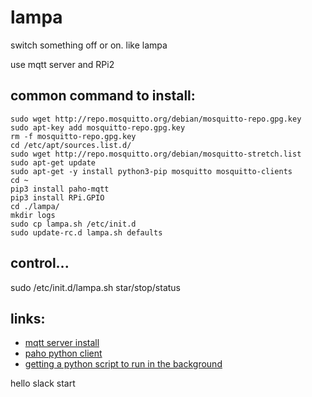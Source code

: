 # lampa
switch something off or on. like lampa

use mqtt server and RPi2

## common command to install:
```
sudo wget http://repo.mosquitto.org/debian/mosquitto-repo.gpg.key
sudo apt-key add mosquitto-repo.gpg.key
rm -f mosquitto-repo.gpg.key
cd /etc/apt/sources.list.d/
sudo wget http://repo.mosquitto.org/debian/mosquitto-stretch.list
sudo apt-get update
sudo apt-get -y install python3-pip mosquitto mosquitto-clients
cd ~
pip3 install paho-mqtt
pip3 install RPi.GPIO
cd ./lampa/
mkdir logs
sudo cp lampa.sh /etc/init.d
sudo update-rc.d lampa.sh defaults
```

## control...
sudo /etc/init.d/lampa.sh star/stop/status

## links:

- [mqtt server install](http://robot-on.ru/articles/ystanovka-mqtt-brokera-mosquitto-raspberry-orange-pi)
- [paho python client](https://www.eclipse.org/paho/clients/python/)
- [getting a python script to run in the background](http://blog.scphillips.com/posts/2013/07/getting-a-python-script-to-run-in-the-background-as-a-service-on-boot/)

hello slack
start
